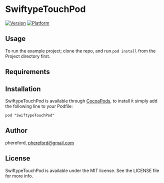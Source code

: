 # SwiftypeTouchPod

[![Version](http://cocoapod-badges.herokuapp.com/v/SwiftypeTouchPod/badge.png)](http://cocoadocs.org/docsets/SwiftypeTouchPod)
[![Platform](http://cocoapod-badges.herokuapp.com/p/SwiftypeTouchPod/badge.png)](http://cocoadocs.org/docsets/SwiftypeTouchPod)

## Usage

To run the example project; clone the repo, and run `pod install` from the Project directory first.

## Requirements

## Installation

SwiftypeTouchPod is available through [CocoaPods](http://cocoapods.org), to install
it simply add the following line to your Podfile:

    pod "SwiftypeTouchPod"

## Author

phereford, phereford@gmail.com

## License

SwiftypeTouchPod is available under the MIT license. See the LICENSE file for more info.

